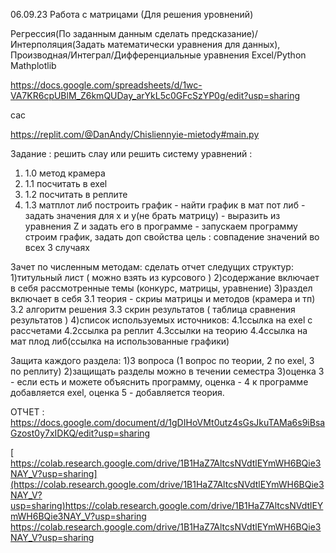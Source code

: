06.09.23
Работа с матрицами (Для решения уровнений)

Регрессия(По заданным данным сделать предсказание)/Интерполяция(Задать математически уравнения для данных),
Производная/Интеграл/Дифференциальные уравнения
Excel/Python Mathplotlib

https://docs.google.com/spreadsheets/d/1wc-VA7KR6cpUBlM_Z6kmQUDay_arYkL5c0GFcSzYP0g/edit?usp=sharing

сас 


https://replit.com/@DanAndy/Chisliennyie-mietody#main.py

Задание : 
решить слау или решить систему уравнений : 
  1) 1.0 метод крамера 
  2) 1.1 посчитать в exel
  3) 1.2 посчитать в реплите
  4) 1.3 матплот либ построить график - найти график в мат пот либ - задать значения для x и y(не брать матрицу) - выразить из уравнения Z и задать его в программе - запускаем программу строим график, задать доп свойства
цель :
  совпадение значений во всех 3 случаях

Зачет по численным методам: 
  сделать отчет следущих структур:
    1)титульный лист ( можно взять из курсового )
    2)содержание включает в себя рассмотренные темы (конкурс, матрицы, уравнение)
    3)раздел включает в себя 
      3.1 теория - скриы матрицы и методов (крамера и тп)
      3.2 алгоритм решения 
      3.3 скрин результатов ( таблица сравнения результатов )
    4)список используемых источников:
      4.1ссылка на exel с рассчетами 
      4.2ссылка ра реплит 
      4.3ссылки на теорию 
      4.4ссылка на мат плод либ(ссылка на использованные графики)
      
  Защита каждого раздела:
    1)3 вопроса (1 вопрос по теории, 2 по exel, 3 по реплиту)
    2)защищать разделы можно в течении семестра 
    3)оценка 3 - если есть и можете объяснить программу, оценка - 4 к программе добавляется exel, оценка 5 - добавляется теория.

ОТЧЕТ : https://docs.google.com/document/d/1gDIHoVMt0utz4sGsJkuTAMa6s9iBsaGzost0y7xIDKQ/edit?usp=sharing

[    https://colab.research.google.com/drive/1B1HaZ7AltcsNVdtlEYmWH6BQie3NAY_V?usp=sharing](https://colab.research.google.com/drive/1B1HaZ7AltcsNVdtlEYmWH6BQie3NAY_V?usp=sharing)https://colab.research.google.com/drive/1B1HaZ7AltcsNVdtlEYmWH6BQie3NAY_V?usp=sharing
https://colab.research.google.com/drive/1B1HaZ7AltcsNVdtlEYmWH6BQie3NAY_V?usp=sharing
